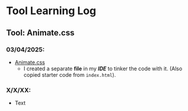 # Tool Learning Log

## Tool: **Animate.css**

### 03/04/2025:
* [Animate.css](https://animate.style/)
    - I created a separate **file** in my _**IDE**_ to tinker the code with it. (Also copied starter code from `index.html`).
      
         

### X/X/XX:
* Text


<!-- 
* Links you used today (websites, videos, etc)
* Things you tried, progress you made, etc
* Challenges, a-ha moments, etc
* Questions you still have
* What you're going to try next
-->
